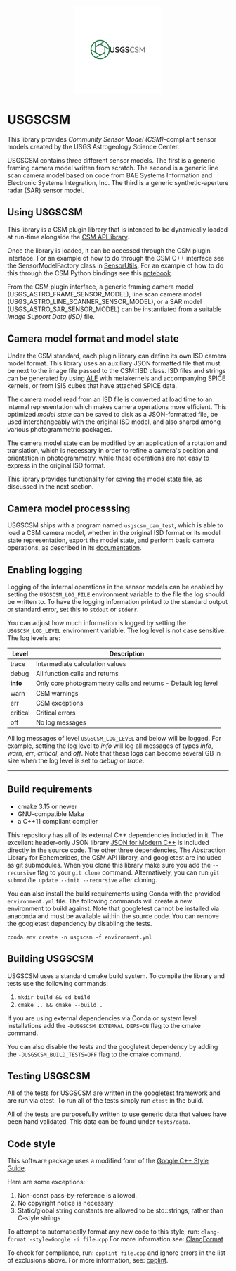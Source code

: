 <p align="center">
  <img src="docs/USGSCSM_Logo.svg" alt="USGSCSM" width=200>
</p>

# USGSCSM

This library provides *Community Sensor Model (CSM)*-compliant sensor models
created by the USGS Astrogeology Science Center.

USGSCSM contains three different sensor models. The first is a
generic framing camera model written from scratch. The second is a
generic line scan camera model based on code from BAE Systems
Information and Electronic Systems Integration, Inc. The third is a
generic synthetic-aperture radar (SAR) sensor model.

## Using USGSCSM

This library is a CSM plugin library that is intended to be dynamically loaded
at run-time alongside the
[CSM API library](https://github.com/USGS-Astrogeology/csm).

Once the library is loaded, it can be accessed through the CSM plugin interface.
For an example of how to do through the CSM C++ interface see the SensorModelFactory
class in [SensorUtils](https://github.com/USGS-Astrogeology/SensorUtils).
For an example of how to do this through the CSM Python bindings see this
[notebook](http://nbviewer.jupyter.org/gist/thareUSGS/4c0eb72799edc33ff4816b2587027148).

From the CSM plugin interface, a generic framing camera model
(USGS_ASTRO_FRAME_SENSOR_MODEL), line scan camera model
(USGS_ASTRO_LINE_SCANNER_SENSOR_MODEL), or a SAR model
(USGS_ASTRO_SAR_SENSOR_MODEL) can be instantiated from a suitable *Image
Support Data (ISD)* file.

## Camera model format and model state

Under the CSM standard, each plugin library can define its own ISD
camera model format. This library uses an auxiliary JSON formatted file that must
be next to the image file passed to the CSM::ISD class.
ISD files and strings can be generated by using [ALE](https://github.com/USGS-Astrogeology/ale)
with metakernels and accompanying SPICE kernels, or from ISIS cubes that have attached
SPICE data.

The camera model read from an ISD file is converted at load time to an
internal representation which makes camera operations more
efficient. This optimized *model state* can be saved to disk as a
JSON-formatted file, be used interchangeably with the
original ISD model, and also shared among various photogrammetric
packages.

The camera model state can be modified by an application of a rotation
and translation, which is necessary in order to refine a camera's
position and orientation in photogrammetry, while these operations are
not easy to express in the original ISD format.

This library provides functionality for saving the model state file,
as discussed in the next section.

## Camera model processsing

USGSCSM ships with a program named ``usgscsm_cam_test``, which is
able to load a CSM camera model, whether in the original ISD format or its
model state representation, export the model state, and perform basic
camera operations, as described in its
[documentation](docs/source/tools/usgscsm_cam_test.rst).

## Enabling logging

Logging of the internal operations in the sensor models can be enabled by setting
the `USGSCSM_LOG_FILE` environment variable to the file the log should be written to.
To have the logging information printed to the standard output or standard error, set
this to `stdout` or `stderr`.

You can adjust how much information is logged by setting the `USGSCSM_LOG_LEVEL`
environment variable. The log level is not case sensitive.
The log levels are:

| Level | Description |
| ----- | ----------- |
| trace | Intermediate calculation values |
| debug | All function calls and returns |
| **info** | Only core photogrammetry calls and returns - Default log level |
| warn | CSM warnings |
| err | CSM exceptions |
| critical | Critical errors |
| off | No log messages |

All log messages of level `USGSCSM_LOG_LEVEL` and below will be logged. For example,
setting the log level to *info* will log all messages of types *info*, *warn*, *err*,
*critical*, and *off*. Note that these logs can become several GB in size when the
log level is set to *debug* or *trace*.

---

## Build requirements

* cmake 3.15 or newer
* GNU-compatible Make
* a C++11 compliant compiler

This repository has all of its external C++ dependencies included in it. The
excellent header-only JSON library
[JSON for Modern C++](https://github.com/nlohmann/json) is included directly in
the source code. The other three dependencies, The Abstraction Library for
Ephemerides, the CSM API library, and googletest are included as git submodules.
When you clone this library make sure you add the `--recursive` flag to your
`git clone` command. Alternatively, you can run
`git submodule update --init --recursive` after cloning.

You can also install the build requirements using Conda with the provided
`environment.yml` file. The following commands will create a new environment
to build against. Note that googletest cannot be installed via anaconda and must
be available within the source code. You can remove the googletest dependency
by disabling the tests.

```
conda env create -n usgscsm -f environment.yml
```

## Building USGSCSM

USGSCSM uses a standard cmake build system. To compile the library and
tests use the following commands:

1. `mkdir build && cd build`
2. `cmake .. && cmake --build .`

If you are using external dependencies via Conda or system level installations
add the `-DUSGSCSM_EXTERNAL_DEPS=ON` flag to the cmake command.

You can also disable the tests and the googletest dependency by adding the
`-DUSGSCSM_BUILD_TESTS=OFF` flag to the cmake command.

## Testing USGSCSM

All of the tests for USGSCSM are written in the googletest framework
and are run via ctest. To run all of the tests simply run `ctest` in the build.

All of the tests are purposefully written to use generic data that values have
been hand validated. This data can be found under `tests/data`.

## Code style

This software package uses a modified form of the
[Google C++ Style Guide](https://google.github.io/styleguide/cppguide.html).

Here are some exceptions:

1. Non-const pass-by-reference is allowed.
2. No copyright notice is necessary
3. Static/global string constants are allowed to be std::strings, rather than C-style strings

To attempt to automatically format any new code to this style, run:
`clang-format -style=Google -i file.cpp`
For more information see: [ClangFormat](https://clang.llvm.org/docs/ClangFormat.html)

To check for compliance, run: `cpplint file.cpp` and ignore errors in the list of exclusions above.
For more information, see: [cpplint](https://github.com/cpplint/cpplint).
